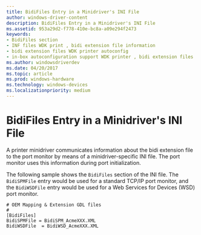 ```yaml
---
title: BidiFiles Entry in a Minidriver's INI File
author: windows-driver-content
description: BidiFiles Entry in a Minidriver's INI File
ms.assetid: 953a29d2-f778-410e-bc8a-a09e294f2473
keywords:
- BidiFiles section
- INF files WDK print , bidi extension file information
- bidi extension files WDK printer autoconfig
- in-box autoconfiguration support WDK printer , bidi extension files
ms.author: windowsdriverdev
ms.date: 04/20/2017
ms.topic: article
ms.prod: windows-hardware
ms.technology: windows-devices
ms.localizationpriority: medium
---
```


# BidiFiles Entry in a Minidriver's INI File


A printer minidriver communicates information about the bidi extension file to the port monitor by means of a minidriver-specific INI file. The port monitor uses this information during port initialization.

The following sample shows the `BidiFiles` section of the INI file. The `BidiSPMFile` entry would be used for a standard TCP/IP port monitor, and the `BidiWSDFile` entry would be used for a Web Services for Devices (WSD) port monitor.

```
# OEM Mapping & Extension GDL files 
# 
[BidiFiles]
BidiSPMFile = BidiSPM_AcmeXXX.XML
BidiWSDFile  = BidiWSD_AcmeXXX.XML
```

 

 




